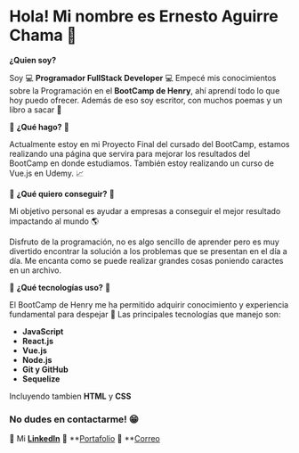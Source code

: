 # Hola! Mi nombre es Ernesto Aguirre Chama 👋

**¿Quien soy?**

Soy 💻 **Programador FullStack Developer** 💻 Empecé mis conocimientos sobre la Programación en el **BootCamp de Henry**, ahí aprendí todo lo que hoy puedo ofrecer. Además de eso soy escritor, con muchos poemas y un libro a sacar 📝

💎 **¿Qué hago?** 💎

Actualmente estoy en mi Proyecto Final del cursado del BootCamp, estamos realizando una página que servira para mejorar los resultados del BootCamp en donde estudiamos. También estoy realizando un curso de Vue.js en Udemy. 📈

💎 **¿Qué quiero conseguir?** 💎

Mi objetivo personal es ayudar a empresas a conseguir el mejor resultado impactando al mundo 🌎

Disfruto de la programación, no es algo sencillo de aprender pero es muy divertido encontrar la solución a los problemas que se presentan en el día a día. Me encanta como se puede realizar grandes cosas poniendo caractes en un archivo. 

💎 **¿Qué tecnologías uso?** 💎

El BootCamp de Henry me ha permitido adquirir conocimiento y experiencia fundamental para despejar 🚀 Las principales tecnologías que manejo son:

* **JavaScript**
* **React.js**
* **Vue.js**
* **Node.js**
* **Git y GitHub**
* **Sequelize**

Incluyendo tambien **HTML** y **CSS**

### **No dudes en contactarme!** 😁
👔 Mi **[LinkedIn](https://www.linkedin.com/in/ernesto-aguirre-chama-a9a090269/)**
💼 **[Portafolio](https://portafolio-ernesto-aguirre.netlify.app/)
📧 **[Correo](aguirreernesto25@gmail.com)


